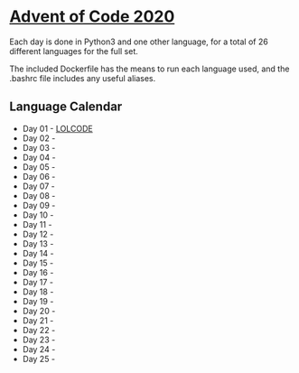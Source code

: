 # [Advent of Code 2020](https://adventofcode.com/2020)
Each day is done in Python3 and one other language, for a total of 26 different languages for the full set.

The included Dockerfile has the means to run each language used, and the .bashrc file includes any useful aliases.


## Language Calendar
 - Day 01 - [LOLCODE](http://www.lolcode.org/)
 - Day 02 - 
 - Day 03 - 
 - Day 04 - 
 - Day 05 - 
 - Day 06 - 
 - Day 07 - 
 - Day 08 - 
 - Day 09 - 
 - Day 10 - 
 - Day 11 - 
 - Day 12 - 
 - Day 13 - 
 - Day 14 - 
 - Day 15 - 
 - Day 16 - 
 - Day 17 - 
 - Day 18 - 
 - Day 19 - 
 - Day 20 - 
 - Day 21 - 
 - Day 22 - 
 - Day 23 - 
 - Day 24 - 
 - Day 25 - 
